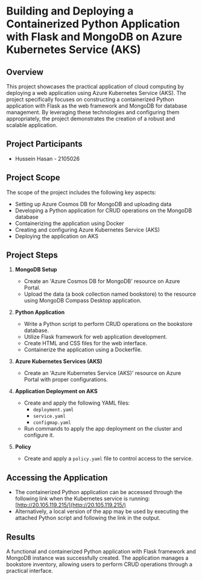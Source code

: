 # Building and Deploying a Containerized Python Application with Flask and MongoDB on Azure Kubernetes Service (AKS)

## Overview
This project showcases the practical application of cloud computing by deploying a web application using Azure Kubernetes Service (AKS). The project specifically focuses on constructing a containerized Python application with Flask as the web framework and MongoDB for database management. By leveraging these technologies and configuring them appropriately, the project demonstrates the creation of a robust and scalable application.

## Project Participants
- Hussein Hasan - 2105026

## Project Scope
The scope of the project includes the following key aspects:
- Setting up Azure Cosmos DB for MongoDB and uploading data
- Developing a Python application for CRUD operations on the MongoDB database
- Containerizing the application using Docker
- Creating and configuring Azure Kubernetes Service (AKS)
- Deploying the application on AKS

## Project Steps
1. **MongoDB Setup**
   - Create an 'Azure Cosmos DB for MongoDB' resource on Azure Portal.
   - Upload the data (a book collection named bookstore) to the resource using MongoDB Compass Desktop application.

2. **Python Application**
   - Write a Python script to perform CRUD operations on the bookstore database.
   - Utilize Flask framework for web application development.
   - Create HTML and CSS files for the web interface.
   - Containerize the application using a Dockerfile.

3. **Azure Kubernetes Services (AKS)**
   - Create an 'Azure Kubernetes Service (AKS)' resource on Azure Portal with proper configurations.

4. **Application Deployment on AKS**
   - Create and apply the following YAML files:
     - `deployment.yaml`
     - `service.yaml`
     - `configmap.yaml`
   - Run commands to apply the app deployment on the cluster and configure it.

5. **Policy**
   - Create and apply a `policy.yaml` file to control access to the service.

## Accessing the Application
- The containerized Python application can be accessed through the following link when the Kubernetes service is running: [http://20.105.119.215/](http://20.105.119.215/)
- Alternatively, a local version of the app may be used by executing the attached Python script and following the link in the output.

## Results
A functional and containerized Python application with Flask framework and MongoDB instance was successfully created. The application manages a bookstore inventory, allowing users to perform CRUD operations through a practical interface.

